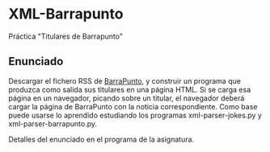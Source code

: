 # XML-Barrapunto

Práctica "Titulares de Barrapunto"

## Enunciado

Descargar el fichero RSS de [BarraPunto](http://barrapunto.com),
y construir un programa que produzca como salida sus titulares en una página HTML.
Si se carga esa página en un navegador, picando sobre un titular,
el navegador deberá cargar la página de BarraPunto con la noticia correspondiente.
Como base puede usarse lo aprendido estudiando los programas
xml-parser-jokes.py y xml-parser-barrapunto.py.

Detalles del enunciado en el programa de la asignatura.
